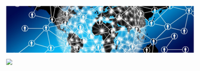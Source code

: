 <img src="https://github.com/EduardoAmendes/EduardoAmendes/blob/main/1684971921984.jfif">

[<img src="https://img.shields.io/badge/linkedin-%230077B5.svg?&style=for-the-badge&logo=linkedin&logoColor=white" />](https://www.linkedin.com/in/[USERNAME](https://www.linkedin.com/in/eduardomendes01/)/)
